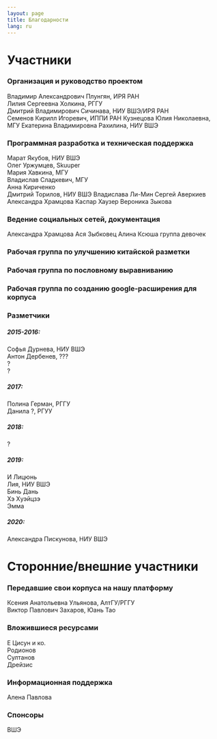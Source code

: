 ```yaml
---
layout: page
title: Благодарности
lang: ru
---
```

# Участники

### Организация и руководство проектом
Владимир Александрович Плунгян, ИРЯ РАН  
Лилия Сергеевна Холкина, РГГУ    
Дмитрий Владимирович Сичинава, НИУ ВШЭ/ИРЯ РАН    
Семенов Кирилл Игоревич, ИППИ РАН
Кузнецова Юлия Николаевна, МГУ 
Екатерина Владимировна Рахилина, НИУ ВШЭ  

### Программная разработка и техническая поддержка
Марат Якубов, НИУ ВШЭ     
Олег Уржумцев, Skuuper   
Мария Хавкина, МГУ    
Владислав Сладкевич, МГУ    
Анна Кириченко    
Дмитрий Торилов, НИУ ВШЭ
Владислава Ли-Мин
Сергей Аверкиев
Александра Храмцова
Каспар Хаузер
Вероника Зыкова

### Ведение социальных сетей, документация
Александра Храмцова
Ася Зыбковец
Алина
Ксюша
группа девочек 

### Рабочая группа по улучшению китайской разметки

### Рабочая группа по пословному выравниванию

### Рабочая группа по созданию google-расширения для корпуса 


### Разметчики
##### 2015-2016:
Софья Дурнева, НИУ ВШЭ    
Антон Дербенев, ???    
?    
?    
##### 2017:
Полина Герман, РГГУ    
Данила ?, РГУУ    
##### 2018:
?    
##### 2019:
И Лицюнь    
Лия, НИУ ВШЭ    
Бинь Дань    
Хэ Хуэйцзэ    
Эмма    
##### 2020:
Александра Пискунова, НИУ ВШЭ    

# Сторонние/внешние участники

### Передавшие свои корпуса на нашу платформу
Ксения Анатольевна Ульянова, АлтГУ/РГГУ    
Виктор Павлович Захаров, Юань Тао    

### Вложившиеся ресурсами
Е Цисун и ко.    
Родионов    
Султанов    
Дрейзис    

### Информационная поддержка
Алена Павлова 

### Спонсоры
ВШЭ    

